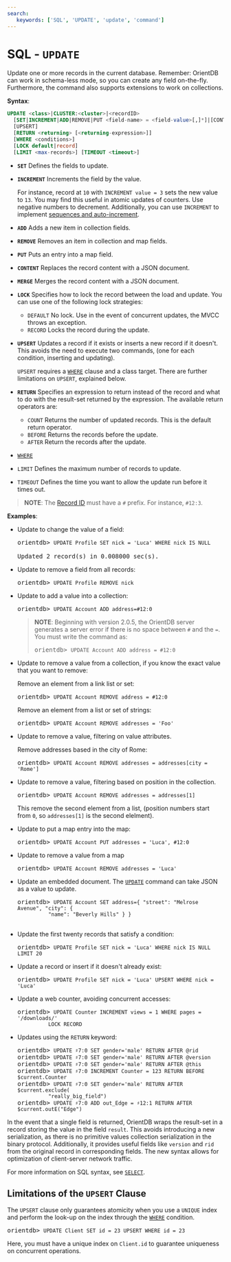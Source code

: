 ```yaml
---
search:
   keywords: ['SQL', 'UPDATE', 'update', 'command']
---
```


# SQL - `UPDATE`

Update one or more records in the current database.  Remember: OrientDB can work in schema-less mode, so you can create any field on-the-fly.  Furthermore, the command also supports extensions to work on collections.

**Syntax**:

```sql
UPDATE <class>|CLUSTER:<cluster>|<recordID>
  [SET|INCREMENT|ADD|REMOVE|PUT <field-name> = <field-value>[,]*]|[CONTENT|MERGE <JSON>]
  [UPSERT]
  [RETURN <returning> [<returning-expression>]]
  [WHERE <conditions>]
  [LOCK default|record]
  [LIMIT <max-records>] [TIMEOUT <timeout>]
```

- **`SET`** Defines the fields to update.
- **`INCREMENT`** Increments the field by the value.

  For instance, record at `10` with `INCREMENT value = 3` sets the new value to `13`.  You may find this useful in atomic updates of counters.  Use negative numbers to decrement.  Additionally, you can use `INCREMENT` to implement [sequences and auto-increment](Sequences-and-auto-increment.md).
- **`ADD`** Adds a new item in collection fields.
- **`REMOVE`** Removes an item in collection and map fields.
- **`PUT`** Puts an entry into a map field.
- **`CONTENT`** Replaces the record content with a JSON document.
- **`MERGE`** Merges the record content with a JSON document.
- **`LOCK`** Specifies how to lock the record between the load and update.  You can use one of the following lock strategies:
  - `DEFAULT` No lock.  Use in the event of concurrent updates, the MVCC throws an exception.
  - `RECORD` Locks the record during the update.
- **`UPSERT`** Updates a record if it exists or inserts a new record if it doesn't.  This avoids the need to execute two commands, (one for each condition, inserting and updating).  

  `UPSERT` requires a [`WHERE`](SQL-Where.md) clause and a class target.  There are further limitations on `UPSERT`, explained below.
- **`RETURN`** Specifies an expression to return instead of the record and what to do with the result-set returned by the expression.  The available return operators are:
  - `COUNT` Returns the number of updated records.  This is the default return operator.
  - `BEFORE` Returns the records before the update.
  - `AFTER` Return the records after the update.
- [`WHERE`](SQL-Where.md)
- `LIMIT` Defines the maximum number of records to update.
- `TIMEOUT` Defines the time you want to allow the update run before it times out.

>**NOTE**: The [Record ID](Concepts.md#recordid) must have a `#` prefix.  For instance, `#12:3`.

**Examples**:

- Update to change the value of a field:

  <pre>
  orientdb> <code class="lang-sql userinput">UPDATE Profile SET nick = 'Luca' WHERE nick IS NULL</code>
  
  Updated 2 record(s) in 0.008000 sec(s).
  </pre>

- Update to remove a field from all records:

  <pre>
  orientdb> <code class="lang-sql userinput">UPDATE Profile REMOVE nick</code>
  </pre>

- Update to add a value into a collection:

  <pre>
  orientdb> <code class="lang-sql userinput">UPDATE Account ADD address=#12:0</code>
  </pre>

  >**NOTE**: Beginning with version 2.0.5, the OrientDB server generates a server error if there is no space between `#` and the `=`.  You must write the command as:
  >
  ><pre>
  >orientdb> <code class='lang-sql userinput'>UPDATE Account ADD address = #12:0</code>
  ></pre>

- Update to remove a value from a collection, if you know the exact value that you want to remove:

  Remove an element from a link list or set:

  <pre>
  orientdb> <code class="lang-sql userinput">UPDATE Account REMOVE address = #12:0</code>
  </pre>

  Remove an element from a list or set of strings:

  <pre>
  orientdb> <code class="lang-sql userinput">UPDATE Account REMOVE addresses = 'Foo'</code>
  </pre>

- Update to remove a value, filtering on value attributes.

  Remove addresses based in the city of Rome:

  <pre>
  orientdb> <code class="lang-sql userinput">UPDATE Account REMOVE addresses = addresses[city = 'Rome']</code>
  </pre>

- Update to remove a value, filtering based on position in the collection.

  <pre>
  orientdb> <code class="lang-sql userinput">UPDATE Account REMOVE addresses = addresses[1]</code>
  </pre>

  This remove the second element from a list, (position numbers start from `0`, so `addresses[1]` is the second elelment).

- Update to put a map entry into the map:

  <pre>
  orientdb> <code class="lang-sql userinput">UPDATE Account PUT addresses = 'Luca', #12:0</code>
  </pre>

- Update to remove a value from a map

  <pre>
  orientdb> <code class="lang-sql userinput">UPDATE Account REMOVE addresses = 'Luca'</code>
  </pre>

- Update an embedded document.  The [`UPDATE`](SQL-Update.md) command can take JSON as a value to update.

  <pre>
  orientdb> <code class="lang-sql userinput">UPDATE Account SET address={ "street": "Melrose Avenue", "city": { 
            "name": "Beverly Hills" } }</code>

  </pre>

- Update the first twenty records that satisfy a condition:

  <pre>
  orientdb> <code class="lang-sql userinput">UPDATE Profile SET nick = 'Luca' WHERE nick IS NULL LIMIT 20</code>
  </pre>

- Update a record or insert if it doesn't already exist:

  <pre>
  orientdb> <code class="lang-sql userinput">UPDATE Profile SET nick = 'Luca' UPSERT WHERE nick = 'Luca'</code>
  </pre>

- Update a web counter, avoiding concurrent accesses:

  <pre>
  orientdb> <code class="lang-sql userinput">UPDATE Counter INCREMENT views = 1 WHERE pages = '/downloads/' 
            LOCK RECORD</code>
  </pre>

- Updates using the `RETURN` keyword:

  <pre>
  orientdb> <code class="lang-sql userinput">UPDATE ♯7:0 SET gender='male' RETURN AFTER @rid</code>
  orientdb> <code class="lang-sql userinput">UPDATE ♯7:0 SET gender='male' RETURN AFTER @version</code>
  orientdb> <code class="lang-sql userinput">UPDATE ♯7:0 SET gender='male' RETURN AFTER @this</code>
  orientdb> <code class="lang-sql userinput">UPDATE ♯7:0 INCREMENT Counter = 123 RETURN BEFORE $current.Counter</code>
  orientdb> <code class="lang-sql userinput">UPDATE ♯7:0 SET gender='male' RETURN AFTER $current.exclude(
            "really_big_field")</code>
  orientdb> <code class="lang-sql userinput">UPDATE ♯7:0 ADD out_Edge = ♯12:1 RETURN AFTER $current.outE("Edge")</code>
  </pre>

In the event that a single field is returned, OrientDB wraps the result-set in a record storing the value in the field `result`.  This avoids introducing a new serialization, as there is no primitive values collection serialization in the binary protocol.  Additionally, it provides useful fields like `version` and `rid` from the original record in corresponding fields.  The new syntax allows for optimization of client-server network traffic.

For more information on SQL syntax, see [`SELECT`](SQL-Query.md).

## Limitations of the `UPSERT` Clause

The `UPSERT` clause only guarantees atomicity when you use a `UNIQUE` index and perform the look-up on the index through the [`WHERE`](SQL-Where.md) condition.

<pre>
orientdb> <code class="lang-sql userinput">UPDATE Client SET id = 23 UPSERT WHERE id = 23</code>
</pre>

Here, you must have a unique index on `Client.id` to guarantee uniqueness on concurrent operations.

